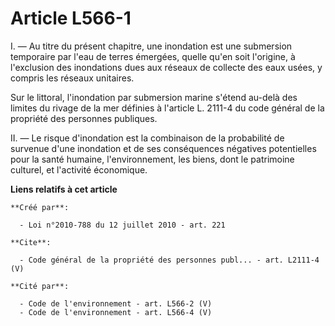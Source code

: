 # Article L566-1

I. ― Au titre du présent chapitre, une inondation est une submersion temporaire par l'eau de terres émergées, quelle qu'en
soit l'origine, à l'exclusion des inondations dues aux réseaux de collecte des eaux usées, y compris les réseaux unitaires. 

Sur le littoral, l'inondation par submersion marine s'étend au-delà des limites du rivage de la mer définies à l'article L.
2111-4 du code général de la propriété des personnes publiques. 

II. ― Le risque d'inondation est la combinaison de la probabilité de survenue d'une inondation et de ses conséquences
négatives potentielles pour la santé humaine, l'environnement, les biens, dont le patrimoine culturel, et l'activité
économique.

**Liens relatifs à cet article**

	**Créé par**:

	  - Loi n°2010-788 du 12 juillet 2010 - art. 221

	**Cite**:

	  - Code général de la propriété des personnes publ... - art. L2111-4 (V)

	**Cité par**:

	  - Code de l'environnement - art. L566-2 (V)
	  - Code de l'environnement - art. L566-4 (V)
